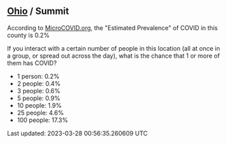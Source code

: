 
## [Ohio](/united-states/ohio) / Summit

According to [MicroCOVID.org](http://microcovid.org),
the "Estimated Prevalence" of COVID in this county is 0.2%

If you interact with a certain number of people in this location
(all at once in a group, or spread out across the day), what is the chance that
1 or more of them has COVID?

- 1 person: 0.2%
- 2 people: 0.4%
- 3 people: 0.6%
- 5 people: 0.9%
- 10 people: 1.9%
- 25 people: 4.6%
- 100 people: 17.3%

Last updated: 2023-03-28 00:56:35.260609 UTC
